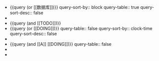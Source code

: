 - {{query (or [[数据库]])}}
  query-sort-by:: block
  query-table:: true
  query-sort-desc:: false
-
- {{query (and [[TODO]])}}
- {{query (or [[DOING]])}}
  query-table:: false
  query-sort-by:: clock-time
  query-sort-desc:: false
-
- {{query (and [[A]] [[DOING]])}}
  query-table:: false
-
-